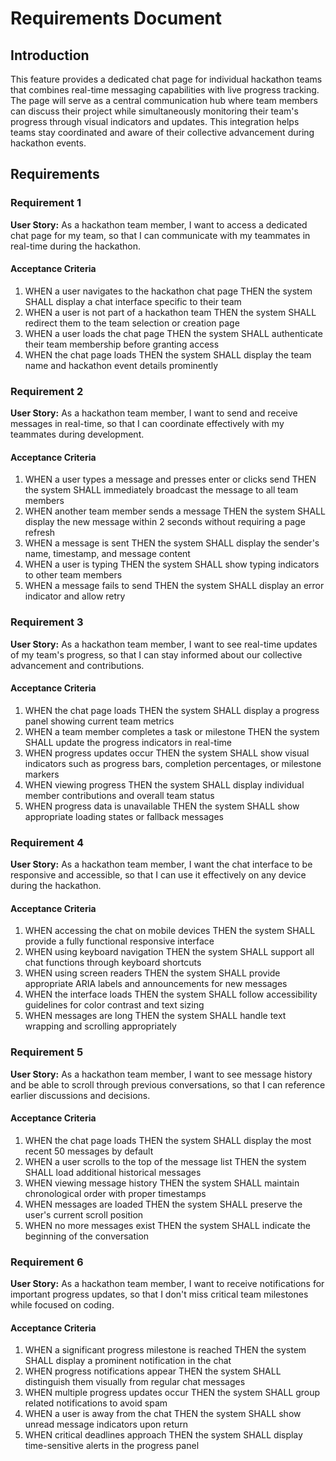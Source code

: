 # Requirements Document

## Introduction

This feature provides a dedicated chat page for individual hackathon teams that combines real-time messaging capabilities with live progress tracking. The page will serve as a central communication hub where team members can discuss their project while simultaneously monitoring their team's progress through visual indicators and updates. This integration helps teams stay coordinated and aware of their collective advancement during hackathon events.

## Requirements

### Requirement 1

**User Story:** As a hackathon team member, I want to access a dedicated chat page for my team, so that I can communicate with my teammates in real-time during the hackathon.

#### Acceptance Criteria

1. WHEN a user navigates to the hackathon chat page THEN the system SHALL display a chat interface specific to their team
2. WHEN a user is not part of a hackathon team THEN the system SHALL redirect them to the team selection or creation page
3. WHEN a user loads the chat page THEN the system SHALL authenticate their team membership before granting access
4. WHEN the chat page loads THEN the system SHALL display the team name and hackathon event details prominently

### Requirement 2

**User Story:** As a hackathon team member, I want to send and receive messages in real-time, so that I can coordinate effectively with my teammates during development.

#### Acceptance Criteria

1. WHEN a user types a message and presses enter or clicks send THEN the system SHALL immediately broadcast the message to all team members
2. WHEN another team member sends a message THEN the system SHALL display the new message within 2 seconds without requiring a page refresh
3. WHEN a message is sent THEN the system SHALL display the sender's name, timestamp, and message content
4. WHEN a user is typing THEN the system SHALL show typing indicators to other team members
5. WHEN a message fails to send THEN the system SHALL display an error indicator and allow retry

### Requirement 3

**User Story:** As a hackathon team member, I want to see real-time updates of my team's progress, so that I can stay informed about our collective advancement and contributions.

#### Acceptance Criteria

1. WHEN the chat page loads THEN the system SHALL display a progress panel showing current team metrics
2. WHEN a team member completes a task or milestone THEN the system SHALL update the progress indicators in real-time
3. WHEN progress updates occur THEN the system SHALL show visual indicators such as progress bars, completion percentages, or milestone markers
4. WHEN viewing progress THEN the system SHALL display individual member contributions and overall team status
5. WHEN progress data is unavailable THEN the system SHALL show appropriate loading states or fallback messages

### Requirement 4

**User Story:** As a hackathon team member, I want the chat interface to be responsive and accessible, so that I can use it effectively on any device during the hackathon.

#### Acceptance Criteria

1. WHEN accessing the chat on mobile devices THEN the system SHALL provide a fully functional responsive interface
2. WHEN using keyboard navigation THEN the system SHALL support all chat functions through keyboard shortcuts
3. WHEN using screen readers THEN the system SHALL provide appropriate ARIA labels and announcements for new messages
4. WHEN the interface loads THEN the system SHALL follow accessibility guidelines for color contrast and text sizing
5. WHEN messages are long THEN the system SHALL handle text wrapping and scrolling appropriately

### Requirement 5

**User Story:** As a hackathon team member, I want to see message history and be able to scroll through previous conversations, so that I can reference earlier discussions and decisions.

#### Acceptance Criteria

1. WHEN the chat page loads THEN the system SHALL display the most recent 50 messages by default
2. WHEN a user scrolls to the top of the message list THEN the system SHALL load additional historical messages
3. WHEN viewing message history THEN the system SHALL maintain chronological order with proper timestamps
4. WHEN messages are loaded THEN the system SHALL preserve the user's current scroll position
5. WHEN no more messages exist THEN the system SHALL indicate the beginning of the conversation

### Requirement 6

**User Story:** As a hackathon team member, I want to receive notifications for important progress updates, so that I don't miss critical team milestones while focused on coding.

#### Acceptance Criteria

1. WHEN a significant progress milestone is reached THEN the system SHALL display a prominent notification in the chat
2. WHEN progress notifications appear THEN the system SHALL distinguish them visually from regular chat messages
3. WHEN multiple progress updates occur THEN the system SHALL group related notifications to avoid spam
4. WHEN a user is away from the chat THEN the system SHALL show unread message indicators upon return
5. WHEN critical deadlines approach THEN the system SHALL display time-sensitive alerts in the progress panel